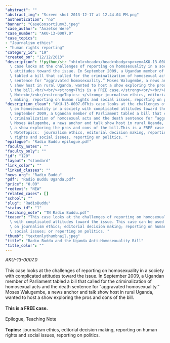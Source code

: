 ```yaml
---
"abstract": ""
"abstract_img": "Screen shot 2013-12-17 at 12.44.04 PM.png"
"authentication": "no"
"banner": "CaseConsortiumv3.jpeg"
"case_author": "Anzetse Were"
"case_number": "AKU-13-0007.0"
"case_topics":
- "Journalism ethics"
- "human rights reporting"
"category_id": "19"
"created_on": "12/12/2013"
"description": !!python/str "<html><head></head><body><p><em>AKU-13-0007.0</em><br/><br/>This\
  \ case looks at the challenges of reporting on homosexuality in a society with complicated\
  \ attitudes toward the issue. In September 2009, a Ugandan member of Parliament\
  \ tabled a bill that called for the criminalization of homosexual acts and the death\
  \ sentence for “aggravated homosexuality.” Moses Walugembe, a news anchor and talk\
  \ show host in rural Uganda, wanted to host a show exploring the pros and cons of\
  \ the bill.<br/><br/><strong>This is a FREE case.</strong><br/><br/>Epilogue, Teaching\
  \ Note<br/><br/><strong>Topics: </strong> journalism ethics, editorial decision\
  \ making, reporting on human rights and social issues, reporting on politics. </p></body></html>"
"description_clean": "AKU-13-0007.0This case looks at the challenges of reporting\
  \ on homosexuality in a society with complicated attitudes toward the issue. In\
  \ September 2009, a Ugandan member of Parliament tabled a bill that called for the\
  \ criminalization of homosexual acts and the death sentence for “aggravated homosexuality.”\
  \ Moses Walugembe, a news anchor and talk show host in rural Uganda, wanted to host\
  \ a show exploring the pros and cons of the bill.This is a FREE case.Epilogue, Teaching\
  \ NoteTopics:  journalism ethics, editorial decision making, reporting on human\
  \ rights and social issues, reporting on politics. "
"epilogue": "Radio Buddu epilogue.pdf"
"faculty_notes": ""
"faculty_only": ""
"id": "120"
"layout": "standard"
"link_color": ""
"linked_classes": ""
"news_org": "Radio Buddu"
"pdf": "Radio Buddu Uganda.pdf"
"price": "0.00"
"redtext": "NEW"
"related_cases": []
"school": ""
"slug": "RadioBuddu"
"status_id": "1"
"teaching_note": "TN Radio Buddu.pdf"
"teaser": "This case looks at the challenges of reporting on homosexuality in a society\
  \ with complicated attitudes toward the issue. This case can be used in a course/class\
  \ on journalism ethics; editorial decision making; reporting on human rights and\
  \ social issues; or reporting on politics. "
"thumb": "textonlythumbnail.jpeg"
"title": "Radio Buddu and the Uganda Anti-Homosexuality Bill"
"title_color": ""
---
```

<html><head></head><body><p><em>AKU-13-0007.0</em><br/><br/>This case looks at the challenges of reporting on homosexuality in a society with complicated attitudes toward the issue. In September 2009, a Ugandan member of Parliament tabled a bill that called for the criminalization of homosexual acts and the death sentence for “aggravated homosexuality.” Moses Walugembe, a news anchor and talk show host in rural Uganda, wanted to host a show exploring the pros and cons of the bill.<br/><br/><strong>This is a FREE case.</strong><br/><br/>Epilogue, Teaching Note<br/><br/><strong>Topics: </strong> journalism ethics, editorial decision making, reporting on human rights and social issues, reporting on politics. </p></body></html>
